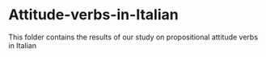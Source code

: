 # Attitude-verbs-in-Italian
This folder contains the results of our study on propositional attitude verbs in Italian
